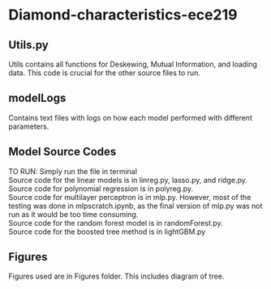 # Diamond-characteristics-ece219

## Utils.py
Utils contains all functions for Deskewing, Mutual Information, and loading data. This code is crucial for the other 
source files to run. 

## modelLogs
Contains text files with logs on how each model performed with different parameters. 

## Model Source Codes
TO RUN: Simply run the file in terminal <br>
Source code for the linear models is in linreg.py, lasso.py, and ridge.py. <br>
Source code for polynomial regression is in polyreg.py. <br>
Source code for multilayer perceptron is in mlp.py. However, most of the testing was done in mlpscratch.ipynb, 
as the final version of mlp.py was not run as it would be too time consuming. <br>
Source code for the random forest model is in randomForest.py. <br>
Source code for the boosted tree method is in lightGBM.py 

## Figures
Figures used are in Figures folder. This includes diagram of tree.




